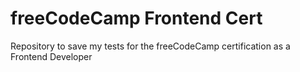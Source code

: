 # freeCodeCamp Frontend Cert
 Repository to save my tests for the freeCodeCamp certification as a Frontend Developer
